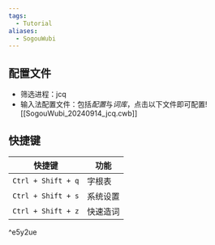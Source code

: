```yaml
---
tags:
  - Tutorial
aliases:
  - SogouWubi
---
```

## 配置文件
- 筛选进程：jcq 
- 输入法配置文件：包括*配置*与*词库*，点击以下文件即可配置![[SogouWubi_20240914_jcq.cwb]]
## 快捷键

| 快捷键                | 功能   |
| ------------------ | ---- |
| `Ctrl + Shift + q` | 字根表  |
| `Ctrl + Shift + s` | 系统设置 |
| `Ctrl + Shift + z` | 快速造词 |

^e5y2ue

